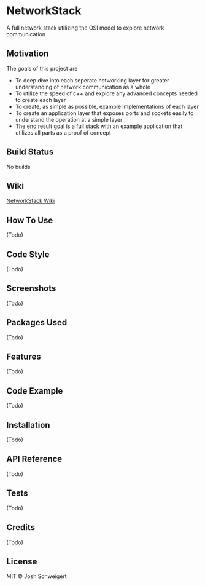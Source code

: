 # NetworkStack
A full network stack utilizing the OSI model to explore network communication

## Motivation
The goals of this project are
* To deep dive into each seperate networking layer for greater understanding of network communication as a whole
* To utilize the speed of c++ and explore any advanced concepts needed to create each layer
* To create, as simple as possible, example implementations of each layer
* To create an application layer that exposes ports and sockets easily to understand the operation at a simple layer
* The end result goal is a full stack with an example application that utilizes all parts as a proof of concept

## Build Status
No builds

## Wiki
[NetworkStack Wiki](https://github.com/jjschweigertpsersonalcollaborators/NetworkStack/wiki)

## How To Use
(Todo)

## Code Style
(Todo)

## Screenshots
(Todo)

## Packages Used
(Todo)

## Features
(Todo)

## Code Example
(Todo)

## Installation
(Todo)

## API Reference
(Todo)

## Tests
(Todo)

## Credits
(Todo)

## License
MIT © Josh Schweigert
